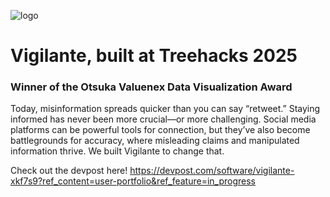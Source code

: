 ![logo](https://github.com/user-attachments/assets/5696d920-435f-4ce9-8c82-e1e529eb352c)
# Vigilante, built at Treehacks 2025
### Winner of the Otsuka Valuenex Data Visualization Award
Today, misinformation spreads quicker than you can say “retweet.” Staying informed has never been more crucial—or more challenging. Social media platforms can be powerful tools for connection, but they’ve also become battlegrounds for accuracy, where misleading claims and manipulated information thrive. We built Vigilante to change that.

Check out the devpost here! https://devpost.com/software/vigilante-xkf7s9?ref_content=user-portfolio&ref_feature=in_progress

